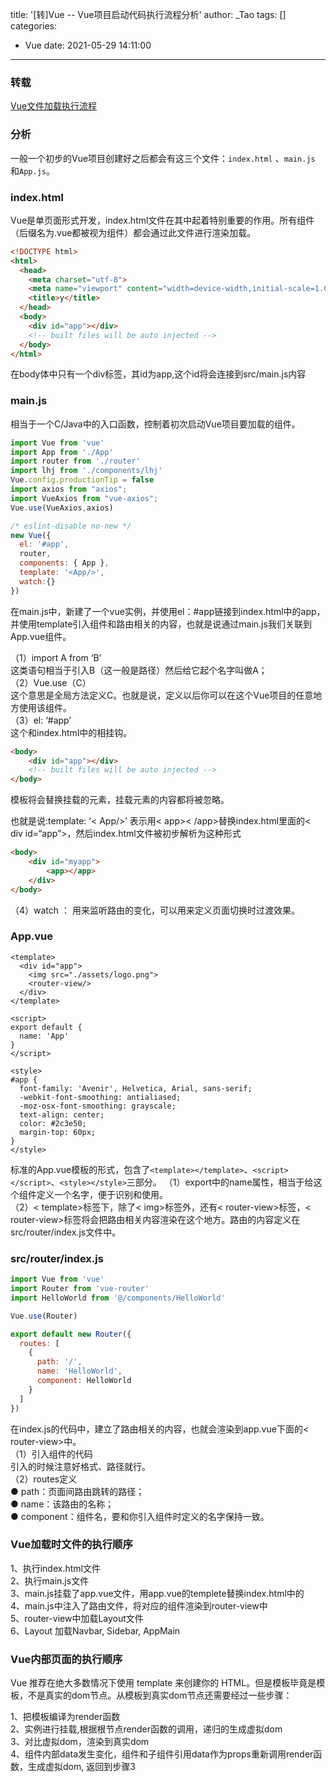title: '[转]Vue -- Vue项目启动代码执行流程分析'
author: _Tao
tags: []
categories:
  - Vue
date: 2021-05-29 14:11:00
---
### 转载
[Vue文件加载执行流程](https://blog.csdn.net/IT__learning/article/details/114294180)


### 分析
一般一个初步的Vue项目创建好之后都会有这三个文件：`index.html` 、`main.js` 和`App.js`。

### index.html
Vue是单页面形式开发，index.html文件在其中起着特别重要的作用。所有组件（后缀名为.vue都被视为组件）都会通过此文件进行渲染加载。
```html
<!DOCTYPE html>
<html>
  <head>
    <meta charset="utf-8">
    <meta name="viewport" content="width=device-width,initial-scale=1.0">
    <title>y</title>
  </head>
  <body>
    <div id="app"></div>
    <!-- built files will be auto injected -->
  </body>
</html>
```
在body体中只有一个div标签，其id为app,这个id将会连接到src/main.js内容


### main.js
相当于一个C/Java中的入口函数，控制着初次启动Vue项目要加载的组件。
```javascript
import Vue from 'vue'
import App from './App'
import router from './router'
import lhj from './components/lhj'
Vue.config.productionTip = false
import axios from "axios";
import VueAxios from "vue-axios";
Vue.use(VueAxios,axios)

/* eslint-disable no-new */
new Vue({
  el: '#app',
  router,
  components: { App },
  template: '<App/>',
  watch:{}
})
```
在main.js中，新建了一个vue实例，并使用el：#app链接到index.html中的app，并使用template引入组件和路由相关的内容，也就是说通过main.js我们关联到App.vue组件。

（1）import A from ‘B’ <br/>
这类语句相当于引入B（这一般是路径）然后给它起个名字叫做A；<br/>
（2）Vue.use（C）<br/>
这个意思是全局方法定义C。也就是说，定义以后你可以在这个Vue项目的任意地方使用该组件。<br/>
（3）el: ‘#app’<br/>
这个和index.html中的相挂钩。<br/>
```html
<body>
    <div id="app"></div>
    <!-- built files will be auto injected -->
</body>
```
模板将会替换挂载的元素，挂载元素的内容都将被忽略。

也就是说:template: ‘< App/>’ 表示用< app>< /app>替换index.html里面的< div id=“app”>，然后index.html文件被初步解析为这种形式
```html
<body>
	<div id="myapp">
    	<app></app>
	</div>
</body>
```
（4）watch ： 用来监听路由的变化，可以用来定义页面切换时过渡效果。


### App.vue
```vue
<template>
  <div id="app">
    <img src="./assets/logo.png">
    <router-view/>
  </div>
</template>
 
<script>
export default {
  name: 'App'
}
</script>
 
<style>
#app {
  font-family: 'Avenir', Helvetica, Arial, sans-serif;
  -webkit-font-smoothing: antialiased;
  -moz-osx-font-smoothing: grayscale;
  text-align: center;
  color: #2c3e50;
  margin-top: 60px;
}
</style>
```
标准的App.vue模板的形式，包含了`<template></template>`、`<script></script>`、`<style></style>`三部分。
（1）export中的name属性，相当于给这个组件定义一个名字，便于识别和使用。<br/>
（2）< template>标签下，除了< img>标签外，还有< router-view>标签，< router-view>标签将会把路由相关内容渲染在这个地方。路由的内容定义在src/router/index.js文件中。<br/>


### src/router/index.js
```javascript
import Vue from 'vue'
import Router from 'vue-router'
import HelloWorld from '@/components/HelloWorld'

Vue.use(Router)

export default new Router({
  routes: [
    {
      path: '/',
      name: 'HelloWorld',
      component: HelloWorld
    }
  ]
})
```
在index.js的代码中，建立了路由相关的内容，也就会渲染到app.vue下面的< router-view>中。<br/>
（1）引入组件的代码<br/>
引入的时候注意好格式、路径就行。<br/>
（2）routes定义<br/>
● path：页面间路由跳转的路径；<br/>
● name：该路由的名称；<br/>
● component：组件名，要和你引入组件时定义的名字保持一致。<br/>


### Vue加载时文件的执行顺序

1、执行index.html文件 <br/>
2、执行main.js文件 <br/>
3、main.js挂载了app.vue文件，用app.vue的templete替换index.html中的<br/>
4、main.js中注入了路由文件，将对应的组件渲染到router-view中<br/> 5、router-view中加载Layout文件<br/>
6、Layout 加载Navbar, Sidebar, AppMain

### Vue内部页面的执行顺序
Vue 推荐在绝大多数情况下使用 template 来创建你的 HTML。但是模板毕竟是模板，不是真实的dom节点。从模板到真实dom节点还需要经过一些步骤：<br/>

1、把模板编译为render函数 <br/>
2、实例进行挂载,根据根节点render函数的调用，递归的生成虚拟dom<br/>
3、对比虚拟dom，渲染到真实dom<br/>
4、组件内部data发生变化，组件和子组件引用data作为props重新调用render函数，生成虚拟dom, 返回到步骤3